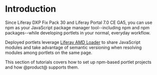 # Introduction [](id=introduction)

Since Liferay DXP Fix Pack 30 and Liferay Portal 7.0 CE GA5, you can use 
npm as your JavaScript package manager tool--including npm and npm
packages--while developing portlets in your normal, everyday workflow.
 
Deployed portlets leverage [Liferay AMD Loader](/develop/tutorials/-/knowledge_base/7-0/liferay-amd-module-loader) 
to share JavaScript modules and take advantage of semantic versioning 
when resolving modules among portlets on the same page.

This section of tutorials covers how to set up npm-based portlet projects and 
how @product@ supports them.
